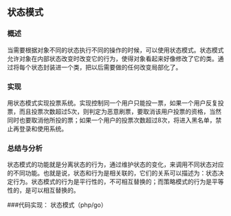 ## 状态模式

### 概述
当需要根据对象不同的状态执行不同的操作的时候，可以使用状态模式。状态模式允许对象在内部状态改变时改变它的行为，使得对象看起来好像修改了它的类。通过将每个状态封装进一个类，把以后需要做的任何改变局部化了。

### 实现
用状态模式实现投票系统。实现控制同一个用户只能投一票，如果一个用户反复投票，而且投票次数超过5次，则判定为恶意刷票，要取消该用户投票的资格，当然同时也要取消他所投的票；如果一个用户的投票次数超过8次，将进入黑名单，禁止再登录和使用系统。

### 总结与分析
状态模式的功能就是分离状态的行为，通过维护状态的变化，来调用不同状态对应的不同功能。也就是说，状态和行为是相关联的，它们的关系可以描述为：状态决定行为。状态模式的行为是平行性的，不可相互替换的；而策略模式的行为是平等性的，是可以相互替换的。

###代码实现：
状态模式（php/go）
